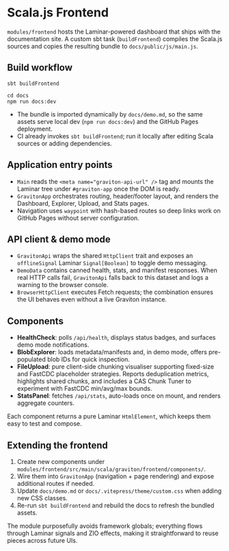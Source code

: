 # Scala.js Frontend

`modules/frontend` hosts the Laminar-powered dashboard that ships with the documentation site. A custom sbt task (`buildFrontend`) compiles the Scala.js sources and copies the resulting bundle to `docs/public/js/main.js`.

## Build workflow

```
sbt buildFrontend

cd docs
npm run docs:dev
```

- The bundle is imported dynamically by `docs/demo.md`, so the same assets serve local dev (`npm run docs:dev`) and the GitHub Pages deployment.
- CI already invokes `sbt buildFrontend`; run it locally after editing Scala sources or adding dependencies.

## Application entry points

- `Main` reads the `<meta name="graviton-api-url" />` tag and mounts the Laminar tree under `#graviton-app` once the DOM is ready.
- `GravitonApp` orchestrates routing, header/footer layout, and renders the Dashboard, Explorer, Upload, and Stats pages.
- Navigation uses `waypoint` with hash-based routes so deep links work on GitHub Pages without server configuration.

## API client & demo mode

- `GravitonApi` wraps the shared `HttpClient` trait and exposes an `offlineSignal` Laminar `Signal[Boolean]` to toggle demo messaging.
- `DemoData` contains canned health, stats, and manifest responses. When real HTTP calls fail, `GravitonApi` falls back to this dataset and logs a warning to the browser console.
- `BrowserHttpClient` executes Fetch requests; the combination ensures the UI behaves even without a live Graviton instance.

## Components

- **HealthCheck**: polls `/api/health`, displays status badges, and surfaces demo mode notifications.
- **BlobExplorer**: loads metadata/manifests and, in demo mode, offers pre-populated blob IDs for quick inspection.
- **FileUpload**: pure client-side chunking visualiser supporting fixed-size and FastCDC placeholder strategies. Reports deduplication metrics, highlights shared chunks, and includes a CAS Chunk Tuner to experiment with FastCDC min/avg/max bounds.
- **StatsPanel**: fetches `/api/stats`, auto-loads once on mount, and renders aggregate counters.

Each component returns a pure Laminar `HtmlElement`, which keeps them easy to test and compose.

## Extending the frontend

1. Create new components under `modules/frontend/src/main/scala/graviton/frontend/components/`.
2. Wire them into `GravitonApp` (navigation + page rendering) and expose additional routes if needed.
3. Update `docs/demo.md` or `docs/.vitepress/theme/custom.css` when adding new CSS classes.
4. Re-run `sbt buildFrontend` and rebuild the docs to refresh the bundled assets.

The module purposefully avoids framework globals; everything flows through Laminar signals and ZIO effects, making it straightforward to reuse pieces across future UIs.
